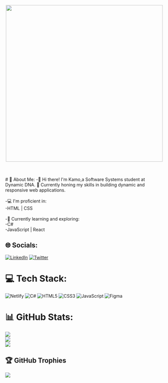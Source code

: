 <p align="center"><img src="https://user-images.githubusercontent.com/74038190/225813708-98b745f2-7d22-48cf-9150-083f1b00d6c9.gif" width="500"></p>
<br><br>
# 💫 About Me:
-👋 Hi there! I'm Kamo,a Software Systems student at Dynamic DNA. 🚀 Currently honing my skills in building dynamic and responsive web applications.<br></br>-💻 I'm proficient in:<br>-HTML | CSS<br><br>-🌱 Currently learning and exploring:<br>-C#<br>-JavaScript | React


## 🌐 Socials:
[![LinkedIn](https://img.shields.io/badge/LinkedIn-%230077B5.svg?logo=linkedin&logoColor=white)](https://linkedin.com/in/https://www.linkedin.com/in/kamo-lebogo1) [![Twitter](https://img.shields.io/badge/Twitter-%231DA1F2.svg?logo=Twitter&logoColor=white)](https://twitter.com/https://twitter.com/weird_kamo) 

# 💻 Tech Stack:
![Netlify](https://img.shields.io/badge/netlify-%23000000.svg?style=for-the-badge&logo=netlify&logoColor=#00C7B7) ![C#](https://img.shields.io/badge/c%23-%23239120.svg?style=for-the-badge&logo=c-sharp&logoColor=white) ![HTML5](https://img.shields.io/badge/html5-%23E34F26.svg?style=for-the-badge&logo=html5&logoColor=white) ![CSS3](https://img.shields.io/badge/css3-%231572B6.svg?style=for-the-badge&logo=css3&logoColor=white) ![JavaScript](https://img.shields.io/badge/javascript-%23323330.svg?style=for-the-badge&logo=javascript&logoColor=%23F7DF1E) ![Figma](https://img.shields.io/badge/figma-%23F24E1E.svg?style=for-the-badge&logo=figma&logoColor=white)
# 📊 GitHub Stats:
![](https://github-readme-stats.vercel.app/api?username=Kamogelo-lebogo&theme=radical&hide_border=false&include_all_commits=false&count_private=false)<br/>
![](https://github-readme-streak-stats.herokuapp.com/?user=Kamogelo-lebogo&theme=radical&hide_border=false)<br/>
![](https://github-readme-stats.vercel.app/api/top-langs/?username=Kamogelo-lebogo&theme=radical&hide_border=false&include_all_commits=false&count_private=false&layout=compact)

## 🏆 GitHub Trophies
![](https://github-profile-trophy.vercel.app/?username=Kamogelo-lebogo&theme=radical&no-frame=false&no-bg=false&margin-w=4)

<!-- Proudly created with GPRM ( https://gprm.itsvg.in ) -->

<!---
Kamogelo-lebogo/Kamogelo-lebogo is a ✨ special ✨ repository because its `README.md` (this file) appears on your GitHub profile.
You can click the Preview link to take a look at your changes.
--->

